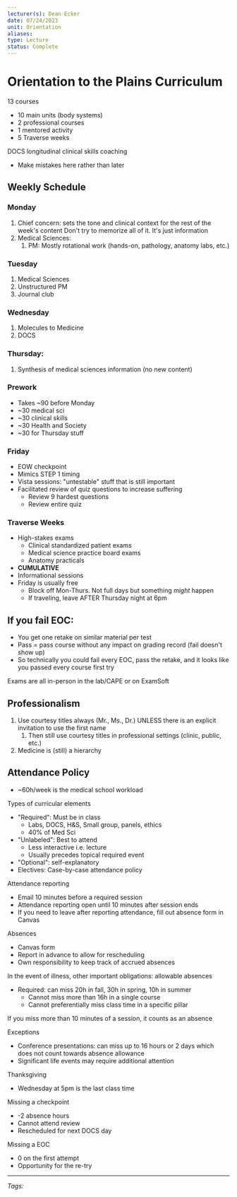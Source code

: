 ```yaml
---
lecturer(s): Dean Ecker
date: 07/24/2023
unit: Orientation
aliases: 
type: Lecture
status: Complete
---
```

# Orientation to the Plains Curriculum

13 courses
- 10 main units (body systems)
- 2 professional courses
- 1 mentored activity
- 5 Traverse weeks

DOCS longitudinal clinical skills coaching
- Make mistakes here rather than later

## Weekly Schedule

### Monday
1. Chief concern: sets the tone and clinical context for the rest of the week's content
	Don't try to memorize all of it. It's just information
2. Medical Sciences: 
	1. PM: Mostly rotational work (hands-on, pathology, anatomy labs, etc.)

### Tuesday
1. Medical Sciences
2. Unstructured PM
3. Journal club

### Wednesday
1. Molecules to Medicine
2. DOCS

### Thursday: 
1. Synthesis of medical sciences information (no new content)

### Prework
- Takes ~90 before Monday
- ~30 medical sci
- ~30 clinical skills
- ~30 Health and Society
- ~30 for Thursday stuff

### Friday
- EOW checkpoint
- Mimics STEP 1 timing
- Vista sessions: "untestable" stuff that is still important
- Facilitated review of quiz questions to increase suffering
	- Review 9 hardest questions
	- Review entire quiz

### Traverse Weeks
- High-stakes exams
	- Clinical standardized patient exams
	- Medical science practice board exams
	- Anatomy practicals
- **CUMULATIVE**
- Informational sessions
- Friday is usually free
	- Block off Mon-Thurs. Not full days but something _might_ happen
	- If traveling, leave AFTER Thursday night at 6pm

## If you fail EOC:
- You get one retake on similar material per test
- Pass = pass course without any impact on grading record (fail doesn't show up)
- So technically you could fail every EOC, pass the retake, and it looks like you passed every course first try

Exams are all in-person in the lab/CAPE or on ExamSoft

## Professionalism
1. Use courtesy titles always (Mr., Ms., Dr.) UNLESS there is an explicit invitation to use the first name
	1. Then still use courtesy titles in professional settings (clinic, public, etc.)
2. Medicine is (still) a hierarchy


## Attendance Policy
- ~60h/week is the medical school workload

Types of curricular elements
- "Required": Must be in class
	- Labs, DOCS, H&S, Small group, panels, ethics
	- 40% of Med Sci
- "Unlabeled": Best to attend
	- Less interactive i.e. lecture
	- Usually precedes topical required event
- "Optional": self-explanatory
- Electives: Case-by-case attendance policy

Attendance reporting
- Email 10 minutes before a required session
- Attendance reporting open until 10 minutes after session ends
- If you need to leave after reporting attendance, fill out absence form in Canvas

Absences
- Canvas form
- Report in advance to allow for rescheduling
- Own responsibility to keep track of accrued absences

In the event of illness, other important obligations: allowable absences
- Required: can miss 20h in fall, 30h in spring, 10h in summer
	- Cannot miss more than 16h in a single course
	- Cannot preferentially miss class time in a specific pillar

If you miss more than 10 minutes of a session, it counts as an absence

Exceptions
- Conference presentations: can miss up to 16 hours or 2 days which does not count towards absence allowance
- Significant life events may require additional attention

Thanksgiving
- Wednesday at 5pm is the last class time

Missing a checkpoint
- -2 absence hours
- Cannot attend review
- Rescheduled for next DOCS day

Missing a EOC
- 0 on the first attempt
- Opportunity for the re-try



---
_Tags:_ 